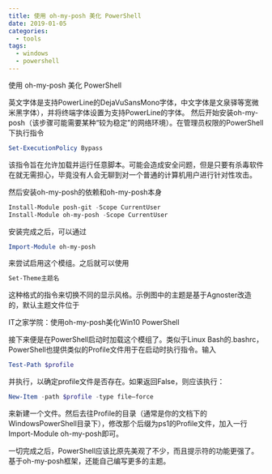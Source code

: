 ```yaml
---
title: 使用 oh-my-posh 美化 PowerShell
date: 2019-01-05
categories:
  - tools
tags:
  - windows
  - powershell
---
```


使用 oh-my-posh 美化 PowerShell
<!-- more -->

英文字体是支持PowerLine的DejaVuSansMono字体，中文字体是文泉驿等宽微米黑字体），并将终端字体设置为支持PowerLine的字体。
然后开始安装oh-my-posh（该步骤可能需要某种“较为稳定”的网络环境）。在管理员权限的PowerShell下执行指令
```powershell
Set-ExecutionPolicy Bypass
```
该指令旨在允许加载并运行任意脚本。可能会造成安全问题，但是只要有杀毒软件在就无需担心，毕竟没有人会无聊到对一个普通的计算机用户进行针对性攻击。

然后安装oh-my-posh的依赖和oh-my-posh本身

```powershell
Install-Module posh-git -Scope CurrentUser
Install-Module oh-my-posh -Scope CurrentUser
```

安装完成之后，可以通过
```powershell
Import-Module oh-my-posh
```

来尝试启用这个模组。之后就可以使用

```powershell
Set-Theme主题名
```

这种格式的指令来切换不同的显示风格。示例图中的主题是基于Agnoster改造的，默认主题文件位于

IT之家学院：使用oh-my-posh美化Win10 PowerShell

接下来便是在PowerShell启动时加载这个模组了。类似于Linux Bash的.bashrc，PowerShell也提供类似的Profile文件用于在启动时执行指令。输入

```powershell
Test-Path $profile
```

并执行，以确定profile文件是否存在。如果返回False，则应该执行：

```powershell
New-Item -path $profile -type file–force
```

来新建一个文件。然后去往Profile的目录（通常是你的文档下的WindowsPowerShell目录下），修改那个后缀为ps1的Profile文件，加入一行Import-Module oh-my-posh即可。

一切完成之后，PowerShell应该比原先美观了不少，而且提示符的功能更强了。基于oh-my-posh框架，还能自己编写更多的主题。